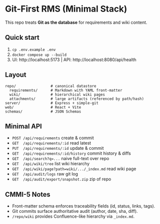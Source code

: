 # Git-First RMS (Minimal Stack)

This repo treats **Git as the database** for requirements and wiki content.

## Quick start
1. `cp .env.example .env`
2. `docker compose up --build`
3. UI: http://localhost:5173  |  API: http://localhost:8080/api/health

## Layout
```
repo/                # canonical datastore
  requirements/      # Markdown with YAML front-matter
  wiki/              # hierarchical wiki pages
  attachments/       # large artifacts (referenced by path/hash)
server/              # Express + simple-git
web/                 # React + Vite
schemas/             # JSON Schemas
```

## Minimal API
- `POST /api/requirements` create & commit
- `GET  /api/requirements/:id` read latest
- `PUT  /api/requirements/:id` update & commit
- `GET  /api/requirements/:id/history` commit history & diffs
- `GET  /api/search?q=...` naive full-text over repo
- `GET  /api/wiki/tree` list wiki hierarchy
- `GET  /api/wiki/page?path=wiki/.../_index.md` read wiki page
- `GET  /api/audit/logs` raw git log
- `GET  /api/audit/export/snapshot.zip` zip of repo

## CMMI-5 Notes
- Front-matter schema enforces traceability fields (id, status, links, tags).
- Git commits surface authoritative audit (author, date, sha, diff).
- `/repo/wiki` provides Confluence-like hierarchy via `_index.md`.
